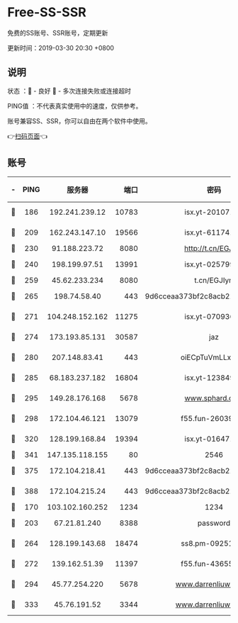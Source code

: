 # Free-SS-SSR

免费的SS账号、SSR账号，定期更新

更新时间：2019-03-30 20:30 +0800

## 说明

状态     ：🙂 - 良好 🙁 - 多次连接失败或连接超时

PING值   ：不代表真实使用中的速度，仅供参考。

账号兼容SS、SSR，你可以自由在两个软件中使用。

👉[扫码页面](https://liesauer.github.io/Free-SS-SSR/)👈

## 账号

|-|PING|服务器|端口|密码|加密方式|区域|
|:----:|:----:|:-----:|-----:|:----:|:----:|:----:|
|🙂|186|192.241.239.12|10783|isx.yt-20107100|aes-256-cfb|US|
|🙂|209|162.243.147.10|19566|isx.yt-61174147|aes-256-cfb|US|
|🙂|230|91.188.223.72|8080|http://t.cn/EGJIyrl|rc4-md5|RU|
|🙂|240|198.199.97.51|13991|isx.yt-02579983|aes-256-cfb|US|
|🙂|259|45.62.233.234|8080|t.cn/EGJIyrl|rc4-md5|CA|
|🙂|265|198.74.58.40|443|9d6cceaa373bf2c8acb22e60b6a58be6|aes-256-cfb|US|
|🙂|271|104.248.152.162|11275|isx.yt-07093642|aes-256-cfb|SG|
|🙂|274|173.193.85.131|30587|jaz|aes-256-cfb|US|
|🙂|280|207.148.83.41|443|oiECpTuVmLLxk4Ts|aes-256-cfb|AU|
|🙂|285|68.183.237.182|16804|isx.yt-12384975|aes-256-cfb|SG|
|🙂|295|149.28.176.168|5678|www.sphard.com|aes-256-cfb|AU|
|🙂|298|172.104.46.121|13079|f55.fun-26039696|aes-256-cfb|SG|
|🙂|320|128.199.168.84|19394|isx.yt-01647188|aes-256-cfb|SG|
|🙂|341|147.135.118.155|80|2546|chacha20|US|
|🙂|375|172.104.218.41|443|9d6cceaa373bf2c8acb22e60b6a58be6|aes-256-cfb|US|
|🙂|388|172.104.215.24|443|9d6cceaa373bf2c8acb22e60b6a58be6|aes-256-cfb|US|
|🙂|170|103.102.160.252|1234|1234|rc4-md5|JP|
|🙂|203|67.21.81.240|8388|password|aes-256-cfb|US|
|🙂|264|128.199.143.68|18474|ss8.pm-09251863|aes-256-cfb|SG|
|🙂|272|139.162.51.39|11397|f55.fun-43655311|aes-256-cfb|SG|
|🙂|294|45.77.254.220|5678|www.darrenliuwei.com|aes-256-cfb|SG|
|🙂|333|45.76.191.52|3344|www.darrenliuwei.com|aes-256-cfb|JP|
